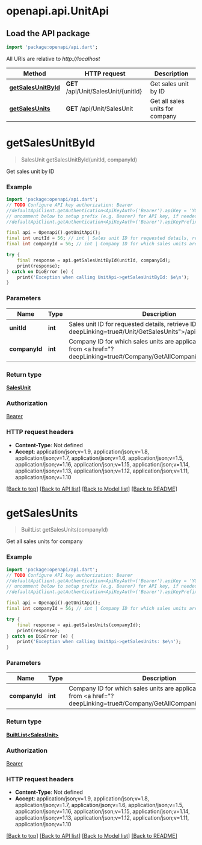 # openapi.api.UnitApi

## Load the API package
```dart
import 'package:openapi/api.dart';
```

All URIs are relative to *http://localhost*

Method | HTTP request | Description
------------- | ------------- | -------------
[**getSalesUnitById**](UnitApi.md#getsalesunitbyid) | **GET** /api/Unit/SalesUnit/{unitId} | Get sales unit by ID
[**getSalesUnits**](UnitApi.md#getsalesunits) | **GET** /api/Unit/SalesUnit | Get all sales units for company


# **getSalesUnitById**
> SalesUnit getSalesUnitById(unitId, companyId)

Get sales unit by ID

### Example
```dart
import 'package:openapi/api.dart';
// TODO Configure API key authorization: Bearer
//defaultApiClient.getAuthentication<ApiKeyAuth>('Bearer').apiKey = 'YOUR_API_KEY';
// uncomment below to setup prefix (e.g. Bearer) for API key, if needed
//defaultApiClient.getAuthentication<ApiKeyAuth>('Bearer').apiKeyPrefix = 'Bearer';

final api = Openapi().getUnitApi();
final int unitId = 56; // int | Sales unit ID for requested details, retrieve ID from <a href=\"?deepLinking=true#/Unit/GetSalesUnits\">/api/Unit</a>
final int companyId = 56; // int | Company ID for which sales units are applicable, retrieve ID from <a href=\"?deepLinking=true#/Company/GetAllCompanies\">/api/Company</a>

try {
    final response = api.getSalesUnitById(unitId, companyId);
    print(response);
} catch on DioError (e) {
    print('Exception when calling UnitApi->getSalesUnitById: $e\n');
}
```

### Parameters

Name | Type | Description  | Notes
------------- | ------------- | ------------- | -------------
 **unitId** | **int**| Sales unit ID for requested details, retrieve ID from <a href=\"?deepLinking=true#/Unit/GetSalesUnits\">/api/Unit</a> | 
 **companyId** | **int**| Company ID for which sales units are applicable, retrieve ID from <a href=\"?deepLinking=true#/Company/GetAllCompanies\">/api/Company</a> | [optional] 

### Return type

[**SalesUnit**](SalesUnit.md)

### Authorization

[Bearer](../README.md#Bearer)

### HTTP request headers

 - **Content-Type**: Not defined
 - **Accept**: application/json;v=1.9, application/json;v=1.8, application/json;v=1.7, application/json;v=1.6, application/json;v=1.5, application/json;v=1.16, application/json;v=1.15, application/json;v=1.14, application/json;v=1.13, application/json;v=1.12, application/json;v=1.11, application/json;v=1.10

[[Back to top]](#) [[Back to API list]](../README.md#documentation-for-api-endpoints) [[Back to Model list]](../README.md#documentation-for-models) [[Back to README]](../README.md)

# **getSalesUnits**
> BuiltList<SalesUnit> getSalesUnits(companyId)

Get all sales units for company

### Example
```dart
import 'package:openapi/api.dart';
// TODO Configure API key authorization: Bearer
//defaultApiClient.getAuthentication<ApiKeyAuth>('Bearer').apiKey = 'YOUR_API_KEY';
// uncomment below to setup prefix (e.g. Bearer) for API key, if needed
//defaultApiClient.getAuthentication<ApiKeyAuth>('Bearer').apiKeyPrefix = 'Bearer';

final api = Openapi().getUnitApi();
final int companyId = 56; // int | Company ID for which sales units are applicable, retrieve ID from <a href=\"?deepLinking=true#/Company/GetAllCompanies\">/api/Company</a>

try {
    final response = api.getSalesUnits(companyId);
    print(response);
} catch on DioError (e) {
    print('Exception when calling UnitApi->getSalesUnits: $e\n');
}
```

### Parameters

Name | Type | Description  | Notes
------------- | ------------- | ------------- | -------------
 **companyId** | **int**| Company ID for which sales units are applicable, retrieve ID from <a href=\"?deepLinking=true#/Company/GetAllCompanies\">/api/Company</a> | [optional] 

### Return type

[**BuiltList&lt;SalesUnit&gt;**](SalesUnit.md)

### Authorization

[Bearer](../README.md#Bearer)

### HTTP request headers

 - **Content-Type**: Not defined
 - **Accept**: application/json;v=1.9, application/json;v=1.8, application/json;v=1.7, application/json;v=1.6, application/json;v=1.5, application/json;v=1.16, application/json;v=1.15, application/json;v=1.14, application/json;v=1.13, application/json;v=1.12, application/json;v=1.11, application/json;v=1.10

[[Back to top]](#) [[Back to API list]](../README.md#documentation-for-api-endpoints) [[Back to Model list]](../README.md#documentation-for-models) [[Back to README]](../README.md)


